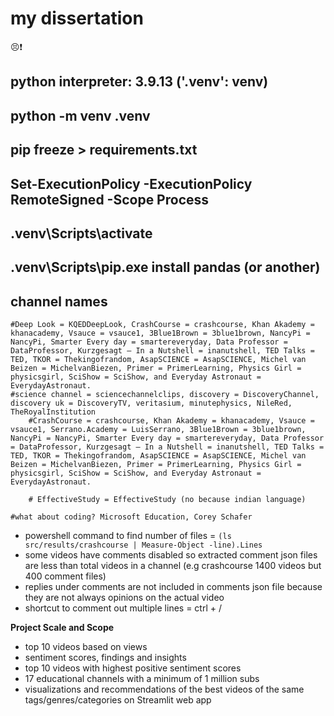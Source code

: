 # my dissertation 
😣❗
## python interpreter: 3.9.13 ('.venv': venv)

## python -m venv .venv
## pip freeze > requirements.txt
## Set-ExecutionPolicy -ExecutionPolicy RemoteSigned -Scope Process
## .venv\Scripts\activate
## .venv\Scripts\pip.exe install pandas (or another)

## channel names
```
#Deep Look = KQEDDeepLook, CrashCourse = crashcourse, Khan Akademy = khanacademy, Vsauce = vsauce1, 3Blue1Brown = 3blue1brown, NancyPi = NancyPi, Smarter Every day = smartereveryday, Data Professor = DataProfessor, Kurzgesagt – In a Nutshell = inanutshell, TED Talks = TED, TKOR = Thekingofrandom, AsapSCIENCE = AsapSCIENCE, Michel van Beizen = MichelvanBiezen, Primer = PrimerLearning, Physics Girl = physicsgirl, SciShow = SciShow, and Everyday Astronaut = EverydayAstronaut. 
#science channel = sciencechannelclips, discovery = DiscoveryChannel, discovery uk = DiscoveryTV, veritasium, minutephysics, NileRed, TheRoyalInstitution 
    #CrashCourse = crashcourse, Khan Akademy = khanacademy, Vsauce = vsauce1, Serrano.Academy = LuisSerrano, 3Blue1Brown = 3blue1brown, NancyPi = NancyPi, Smarter Every day = smartereveryday, Data Professor = DataProfessor, Kurzgesagt – In a Nutshell = inanutshell, TED Talks = TED, TKOR = Thekingofrandom, AsapSCIENCE = AsapSCIENCE, Michel van Beizen = MichelvanBiezen, Primer = PrimerLearning, Physics Girl = physicsgirl, SciShow = SciShow, and Everyday Astronaut = EverydayAstronaut. 

    # EffectiveStudy = EffectiveStudy (no because indian language)

#what about coding? Microsoft Education, Corey Schafer
```

- powershell command to find number of files = `(ls src/results/crashcourse | Measure-Object -line).Lines`
- some videos have comments disabled so extracted comment json files are less than total videos in a channel (e.g crashcourse 1400 videos but 400 comment files)
- replies under comments are not included in comments json file because they are not always opinions on the actual video
- shortcut to comment out multiple lines = ctrl + /

**Project Scale and Scope**
- top 10 videos based on views
- sentiment scores, findings and insights
- top 10 videos with highest positive sentiment scores
- 17 educational channels with a minimum of 1 million subs 
- visualizations and recommendations of the best videos of the same tags/genres/categories on Streamlit web app 

